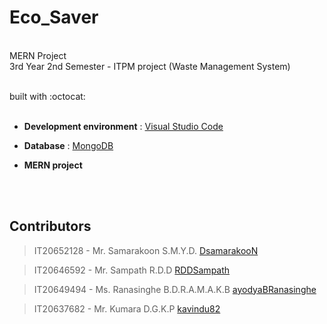 # Eco_Saver
<br/>
MERN Project
<br/>
3rd Year 2nd Semester - ITPM project (Waste Management System) 

<br/>
<br/>

built with :octocat:
<br/>
<br/>


 
- **Development environment** : [Visual Studio Code](https://code.visualstudio.com/download)
 
- **Database** : [MongoDB](https://www.mongodb.com/)

- **MERN project**

<br/>
<br/>


 ## Contributors

> IT20652128 - Mr. Samarakoon S.M.Y.D. [DsamarakooN](https://github.com/DsamarakooN)

> IT20646592 - Mr. Sampath R.D.D [RDDSampath](https://github.com/RDDSampath)

> IT20649494 - Ms. Ranasinghe B.D.R.A.M.A.K.B [ayodyaBRanasinghe](https://github.com/ayodyaBRanasinghe)

> IT20637682 - Mr. Kumara D.G.K.P [kavindu82](https://github.com/kavindu82)
